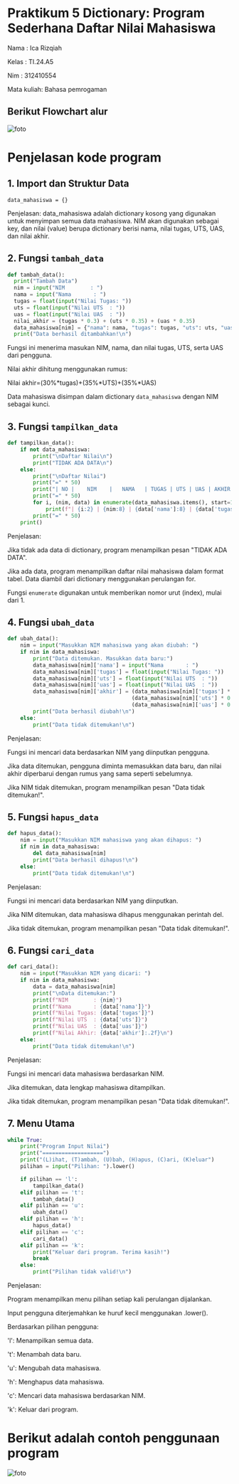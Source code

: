# Praktikum 5 Dictionary: Program Sederhana Daftar Nilai Mahasiswa

Nama : Ica Rizqiah

Kelas : TI.24.A5

Nim : 312410554

Mata kuliah: Bahasa pemrogaman

## Berikut Flowchart alur

![foto](https://github.com/keeyyaaa/praktikum05/blob/main/FLOWCHART%20LABPY05.jpg?raw=true)

# Penjelasan kode program

## 1. Import dan Struktur Data
   
   ```data_mahasiswa = {}```

   Penjelasan: data_mahasiswa adalah dictionary kosong yang digunakan untuk menyimpan semua data mahasiswa. NIM akan digunakan sebagai key, dan nilai (value) berupa dictionary berisi nama, nilai tugas, UTS, UAS, dan nilai akhir.

## 2. Fungsi `tambah_data`

  ```python
def tambah_data():
    print("Tambah Data")
    nim = input("NIM        : ")
    nama = input("Nama       : ")
    tugas = float(input("Nilai Tugas: "))
    uts = float(input("Nilai UTS  : "))
    uas = float(input("Nilai UAS  : "))
    nilai_akhir = (tugas * 0.3) + (uts * 0.35) + (uas * 0.35)
    data_mahasiswa[nim] = {"nama": nama, "tugas": tugas, "uts": uts, "uas": uas, "akhir": nilai_akhir}
    print("Data berhasil ditambahkan!\n")
```

Fungsi ini menerima masukan NIM, nama, dan nilai tugas, UTS, serta UAS dari pengguna.

Nilai akhir dihitung menggunakan rumus:

Nilai akhir=(30%*tugas)+(35%*UTS)+(35%*UAS)

Data mahasiswa disimpan dalam dictionary `data_mahasiswa` dengan NIM sebagai kunci.

## 3. Fungsi `tampilkan_data`

```python
def tampilkan_data():
    if not data_mahasiswa:
        print("\nDaftar Nilai\n")
        print("TIDAK ADA DATA\n")
    else:
        print("\nDaftar Nilai")
        print("=" * 50)
        print("| NO |    NIM    |   NAMA   | TUGAS | UTS | UAS | AKHIR |")
        print("=" * 50)
        for i, (nim, data) in enumerate(data_mahasiswa.items(), start=1):
            print(f"| {i:2} | {nim:8} | {data['nama']:8} | {data['tugas']:5} | {data['uts']:3} | {data['uas']:3} | {data['akhir']:.2f} |")
        print("=" * 50)
    print()
```

Penjelasan:

Jika tidak ada data di dictionary, program menampilkan pesan "TIDAK ADA DATA".

Jika ada data, program menampilkan daftar nilai mahasiswa dalam format tabel. Data diambil dari dictionary menggunakan perulangan for.

Fungsi `enumerate` digunakan untuk memberikan nomor urut (index), mulai dari 1.

## 4.  Fungsi `ubah_data`

```python
def ubah_data():
    nim = input("Masukkan NIM mahasiswa yang akan diubah: ")
    if nim in data_mahasiswa:
        print("Data ditemukan. Masukkan data baru:")
        data_mahasiswa[nim]['nama'] = input("Nama       : ")
        data_mahasiswa[nim]['tugas'] = float(input("Nilai Tugas: "))
        data_mahasiswa[nim]['uts'] = float(input("Nilai UTS  : "))
        data_mahasiswa[nim]['uas'] = float(input("Nilai UAS  : "))
        data_mahasiswa[nim]['akhir'] = (data_mahasiswa[nim]['tugas'] * 0.3) + \
                                       (data_mahasiswa[nim]['uts'] * 0.35) + \
                                       (data_mahasiswa[nim]['uas'] * 0.35)
        print("Data berhasil diubah!\n")
    else:
        print("Data tidak ditemukan!\n")
```

Penjelasan:

Fungsi ini mencari data berdasarkan NIM yang diinputkan pengguna.

Jika data ditemukan, pengguna diminta memasukkan data baru, dan nilai akhir diperbarui dengan rumus yang sama seperti sebelumnya.

Jika NIM tidak ditemukan, program menampilkan pesan "Data tidak ditemukan!".

## 5. Fungsi `hapus_data`

```python
def hapus_data():
    nim = input("Masukkan NIM mahasiswa yang akan dihapus: ")
    if nim in data_mahasiswa:
        del data_mahasiswa[nim]
        print("Data berhasil dihapus!\n")
    else:
        print("Data tidak ditemukan!\n")
```

Penjelasan:

Fungsi ini mencari data berdasarkan NIM yang diinputkan.

Jika NIM ditemukan, data mahasiswa dihapus menggunakan perintah del.

Jika tidak ditemukan, program menampilkan pesan "Data tidak ditemukan!".

## 6. Fungsi `cari_data`

```python
def cari_data():
    nim = input("Masukkan NIM yang dicari: ")
    if nim in data_mahasiswa:
        data = data_mahasiswa[nim]
        print("\nData ditemukan:")
        print(f"NIM        : {nim}")
        print(f"Nama       : {data['nama']}")
        print(f"Nilai Tugas: {data['tugas']}")
        print(f"Nilai UTS  : {data['uts']}")
        print(f"Nilai UAS  : {data['uas']}")
        print(f"Nilai Akhir: {data['akhir']:.2f}\n")
    else:
        print("Data tidak ditemukan!\n")
```

Penjelasan:

Fungsi ini mencari data mahasiswa berdasarkan NIM.

Jika ditemukan, data lengkap mahasiswa ditampilkan.

Jika tidak ditemukan, program menampilkan pesan "Data tidak ditemukan!".

## 7. Menu Utama

```python
while True:
    print("Program Input Nilai")
    print("===================")
    print("(L)ihat, (T)ambah, (U)bah, (H)apus, (C)ari, (K)eluar")
    pilihan = input("Pilihan: ").lower()

    if pilihan == 'l':
        tampilkan_data()
    elif pilihan == 't':
        tambah_data()
    elif pilihan == 'u':
        ubah_data()
    elif pilihan == 'h':
        hapus_data()
    elif pilihan == 'c':
        cari_data()
    elif pilihan == 'k':
        print("Keluar dari program. Terima kasih!")
        break
    else:
        print("Pilihan tidak valid!\n")
```

Penjelasan:

Program menampilkan menu pilihan setiap kali perulangan dijalankan.

Input pengguna diterjemahkan ke huruf kecil menggunakan .lower().

Berdasarkan pilihan pengguna:

'l': Menampilkan semua data.

't': Menambah data baru.

'u': Mengubah data mahasiswa.

'h': Menghapus data mahasiswa.

'c': Mencari data mahasiswa berdasarkan NIM.

'k': Keluar dari program.

# Berikut adalah contoh penggunaan program

![foto](https://github.com/keeyyaaa/praktikum05/blob/main/hasil%20running%20code.png?raw=true)

   
